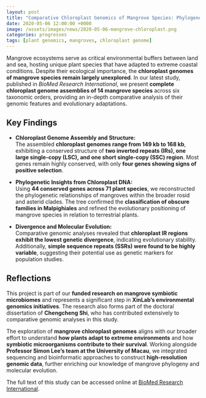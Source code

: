 ```yaml
---
layout: post
title: "Comparative Chloroplast Genomics of Mangrove Species: Phylogenetic Insights and Evolutionary Analysis"
date: 2020-05-06 12:00:00 +0000
image: /assets/images/news/2020-05-06-mangrove-chloroplast.png
categories: progresses
tags: [plant genomics, mangroves, chloroplast genome]
---
```


Mangrove ecosystems serve as critical environmental buffers between land and sea, hosting unique plant species that have adapted to extreme coastal conditions. Despite their ecological importance, the **chloroplast genomes of mangrove species remain largely unexplored**. In our latest study, published in *BioMed Research International*, we present **complete chloroplast genome assemblies of 14 mangrove species** across six taxonomic orders, providing an in-depth comparative analysis of their genomic features and evolutionary adaptations.

## Key Findings  

- **Chloroplast Genome Assembly and Structure:**  
  The assembled **chloroplast genomes range from 149 kb to 168 kb**, exhibiting a conserved structure of **two inverted repeats (IRs), one large single-copy (LSC), and one short single-copy (SSC) region**. Most genes remain highly conserved, with only **four genes showing signs of positive selection**.  

- **Phylogenetic Insights from Chloroplast DNA:**  
  Using **44 conserved genes across 71 plant species**, we reconstructed the phylogenetic relationships of mangroves within the broader rosid and asterid clades. The tree confirmed the **classification of obscure families in Malpighiales** and refined the evolutionary positioning of mangrove species in relation to terrestrial plants.  

- **Divergence and Molecular Evolution:**  
  Comparative genomic analyses revealed that **chloroplast IR regions exhibit the lowest genetic divergence**, indicating evolutionary stability. Additionally, **simple sequence repeats (SSRs) were found to be highly variable**, suggesting their potential use as genetic markers for population studies.  

## Reflections  

This project is part of our **funded research on mangrove symbiotic microbiomes** and represents a significant step in **XinLab’s environmental genomics initiatives**. The research also forms part of the doctoral dissertation of **Chengcheng Shi**, who has contributed extensively to comparative genomic analyses in this study.  

The exploration of **mangrove chloroplast genomes** aligns with our broader effort to understand **how plants adapt to extreme environments** and how **symbiotic microorganisms contribute to their survival**. Working alongside **Professor Simon Lee’s team at the University of Macau**, we integrated sequencing and bioinformatic approaches to construct **high-resolution genomic data**, further enriching our knowledge of mangrove phylogeny and molecular evolution.  

The full text of this study can be accessed online at [BioMed Research International](https://doi.org/10.1155/2020/8731857).